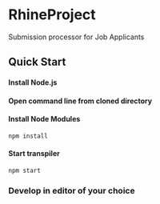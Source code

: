 # RhineProject
Submission processor for Job Applicants

## Quick Start

#### Install Node.js

#### Open command line from cloned directory

#### Install Node Modules
```
npm install
```

#### Start transpiler
```
npm start
```

### Develop in editor of your choice